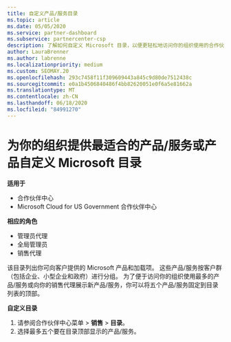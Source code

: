 ```yaml
---
title: 自定义产品/服务目录
ms.topic: article
ms.date: 05/05/2020
ms.service: partner-dashboard
ms.subservice: partnercenter-csp
description: 了解如何自定义 Microsoft 目录，以便更轻松地访问你的组织使用的合作伙伴产品或产品。
author: LauraBrenner
ms.author: labrenne
ms.localizationpriority: medium
ms.custom: SEOMAY.20
ms.openlocfilehash: 293c7458f11f309609443a845c9d80de7512438c
ms.sourcegitcommit: e0a1b4506840486f4bb82620051e0f6a5e81662a
ms.translationtype: MT
ms.contentlocale: zh-CN
ms.lasthandoff: 06/18/2020
ms.locfileid: "84991270"
---
```

# <a name="customize-the-microsoft-catalog-with-offers-or-products-most-suited-to-your-organization"></a>为你的组织提供最适合的产品/服务或产品自定义 Microsoft 目录

**适用于**

-  合作伙伴中心
-  Microsoft Cloud for US Government 合作伙伴中心

**相应的角色**

- 管理员代理
- 全局管理员
- 销售代理

该目录列出你可向客户提供的 Microsoft 产品和加载项。 这些产品/服务按客户群（包括企业、小型企业和政府）进行分组。 为了便于访问你的组织使用最多的产品/服务或向你的销售代理展示新产品/服务，你可以将五个产品/服务固定到目录列表的顶部。

**自定义目录**

1.  请参阅合作伙伴中心菜单 &gt; **销售** &gt; **目录**。
2.  选择最多五个要在目录顶部显示的产品/服务。
